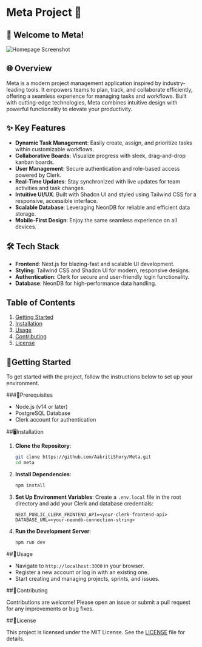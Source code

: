# Meta Project 🌟 
## 🔄 Welcome to Meta!

![Homepage Screenshot](https://drive.google.com/uc?export=view&id=1i2BO6IlcGiEagZhNEFzSo4DnmKbAMYZq)


## 🌐 Overview

Meta is a modern project management application inspired by industry-leading tools. It empowers teams to plan, track, and collaborate efficiently, offering a seamless experience for managing tasks and workflows. Built with cutting-edge technologies, Meta combines intuitive design with powerful functionality to elevate your productivity.

## ✨ Key Features  
- **Dynamic Task Management**: Easily create, assign, and prioritize tasks within customizable workflows.  
- **Collaborative Boards**: Visualize progress with sleek, drag-and-drop kanban boards.  
- **User Management**: Secure authentication and role-based access powered by Clerk.  
- **Real-Time Updates**: Stay synchronized with live updates for team activities and task changes.  
- **Intuitive UI/UX**: Built with Shadcn UI and styled using Tailwind CSS for a responsive, accessible interface.  
- **Scalable Database**: Leveraging NeonDB for reliable and efficient data storage.  
- **Mobile-First Design**: Enjoy the same seamless experience on all devices.
  
## 🛠️ Tech Stack  
- **Frontend**: Next.js for blazing-fast and scalable UI development.  
- **Styling**: Tailwind CSS and Shadcn UI for modern, responsive designs.  
- **Authentication**: Clerk for secure and user-friendly login functionality.  
- **Database**: NeonDB for high-performance data handling.  

## Table of Contents

1. [Getting Started](#getting-started)
2. [Installation](#installation)
3. [Usage](#usage)
4. [Contributing](#contributing)
5. [License](#license)

## 🚀Getting Started

To get started with the project, follow the instructions below to set up your environment.

###📱Prerequisites

- Node.js (v14 or later)
- PostgreSQL Database
- Clerk account for authentication

##🖥️Installation

1. **Clone the Repository**:
   ```bash
   git clone https://github.com/AakritiShory/Meta.git
   cd meta
   ```

2. **Install Dependencies**:
   ```bash
   npm install
   ```

3. **Set Up Environment Variables**:
   Create a `.env.local` file in the root directory and add your Clerk and database credentials:
   ```plaintext
   NEXT_PUBLIC_CLERK_FRONTEND_API=<your-clerk-frontend-api>
   DATABASE_URL=<your-neondb-connection-string>
   ```

4. **Run the Development Server**:
   ```bash
   npm run dev
   ```

##🎨Usage

- Navigate to `http://localhost:3000` in your browser.
- Register a new account or log in with an existing one.
- Start creating and managing projects, sprints, and issues.

##🤝Contributing

Contributions are welcome! Please open an issue or submit a pull request for any improvements or bug fixes.

##📄License

This project is licensed under the MIT License. See the [LICENSE](LICENSE) file for details.
